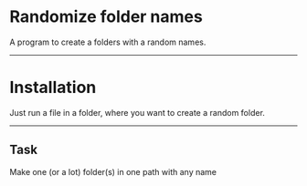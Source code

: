 Randomize folder names
=============================
A program to create a folders with a random names.

***
Installation
==============

Just run a file in a folder, where you want to create a random folder.
***
Task
------------

Make one (or a lot) folder(s) in one path with any name
